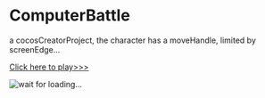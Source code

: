 # ComputerBattle
a cocosCreatorProject, the character has a moveHandle, limited by screenEdge...

[Click here to play>>>](https://saber2pr.github.io/ComputerBattle/build/web-mobile/)

![wait for loading...](https://github.com/Saber2pr/MyWeb/blob/master/resource/CompView.gif)
